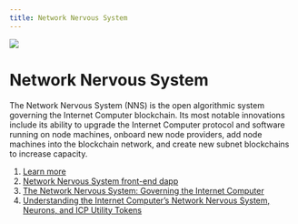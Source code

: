 ```yaml
---
title: Network Nervous System
---
```


![](/img/how-it-works/network-nervous-system-nns.600x300.jpg)

# Network Nervous System

The Network Nervous System (NNS) is the open algorithmic system governing the Internet Computer blockchain. Its most notable innovations include its ability to upgrade the Internet Computer protocol and software running on node machines, onboard new node providers, add node machines into the blockchain network, and create new subnet blockchains to increase capacity.

1. [Learn more](/how-it-works/network-nervous-system-nns/)
2. [Network Nervous System front-end dapp](https://nns.ic0.app/)
3. [The Network Nervous System: Governing the Internet Computer](https://medium.com/dfinity/the-network-nervous-system-governing-the-internet-computer-1d176605d66a)
4. [Understanding the Internet Computer’s Network Nervous System, Neurons, and ICP Utility Tokens](https://medium.com/dfinity/understanding-the-internet-computers-network-nervous-system-neurons-and-icp-utility-tokens-730dab65cae8)
